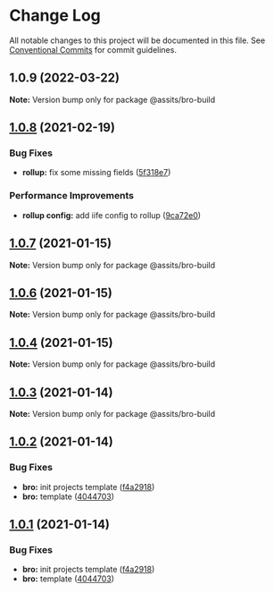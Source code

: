 # Change Log

All notable changes to this project will be documented in this file.
See [Conventional Commits](https://conventionalcommits.org) for commit guidelines.

## 1.0.9 (2022-03-22)

**Note:** Version bump only for package @assits/bro-build





## [1.0.8](https://github.com/sportcoco/bro/compare/@assits/bro-build@1.0.7...@assits/bro-build@1.0.8) (2021-02-19)


### Bug Fixes

* **rollup:** fix some missing fields ([5f318e7](https://github.com/sportcoco/bro/commit/5f318e7b40ba117ec13fb246a770d52ff7986f0e))


### Performance Improvements

* **rollup config:** add iife config to rollup ([9ca72e0](https://github.com/sportcoco/bro/commit/9ca72e0ea3aa7e44a6f6774e1437b4028d8803c6))





## [1.0.7](https://github.com/sportcoco/bro/compare/@assits/bro-build@1.0.6...@assits/bro-build@1.0.7) (2021-01-15)

**Note:** Version bump only for package @assits/bro-build





## [1.0.6](https://github.com/sportcoco/bro/compare/@assits/bro-build@1.0.4...@assits/bro-build@1.0.6) (2021-01-15)

**Note:** Version bump only for package @assits/bro-build





## [1.0.4](https://github.com/sportcoco/bro/compare/@assits/bro-build@1.0.3...@assits/bro-build@1.0.4) (2021-01-15)

**Note:** Version bump only for package @assits/bro-build





## [1.0.3](https://github.com/sportcoco/bro/compare/@assits/bro-build@1.0.2...@assits/bro-build@1.0.3) (2021-01-14)

**Note:** Version bump only for package @assits/bro-build





## [1.0.2](https://github.com/sportcoco/bro/compare/@assits/bro-build@1.0.1...@assits/bro-build@1.0.2) (2021-01-14)


### Bug Fixes

* **bro:** init projects template ([f4a2918](https://github.com/sportcoco/bro/commit/f4a2918775e795afd2738407b632c2e9a3fe1aef))
* **bro:** template ([4044703](https://github.com/sportcoco/bro/commit/4044703d4dcac810220bae717de23cef3eb986f0))





## [1.0.1](https://github.com/sportcoco/bro/compare/@assits/bro-build@1.0.1...@assits/bro-build@1.0.1) (2021-01-14)


### Bug Fixes

* **bro:** init projects template ([f4a2918](https://github.com/sportcoco/bro/commit/f4a2918775e795afd2738407b632c2e9a3fe1aef))
* **bro:** template ([4044703](https://github.com/sportcoco/bro/commit/4044703d4dcac810220bae717de23cef3eb986f0))
